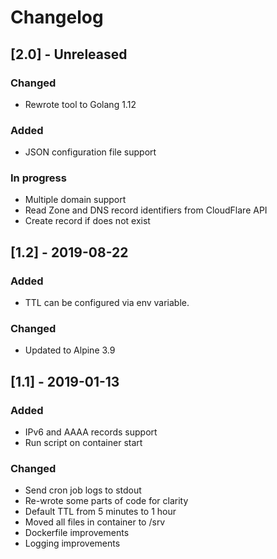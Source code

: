 # Changelog

## [2.0] - Unreleased
### Changed
- Rewrote tool to Golang 1.12
### Added
- JSON configuration file support
### In progress
- Multiple domain support
- Read Zone and DNS record identifiers from CloudFlare API
- Create record if does not exist

## [1.2] - 2019-08-22
### Added
- TTL can be configured via env variable.

### Changed
- Updated to Alpine 3.9


## [1.1] - 2019-01-13
### Added
- IPv6 and AAAA records support
- Run script on container start

### Changed
- Send cron job logs to stdout
- Re-wrote some parts of code for clarity
- Default TTL from 5 minutes to 1 hour
- Moved all files in container to /srv
- Dockerfile improvements
- Logging improvements
